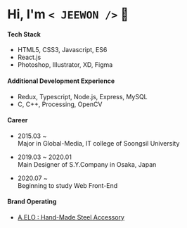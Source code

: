 # Hi, I'm `< JEEWON />`  👻

#### Tech Stack
  + HTML5, CSS3, Javascript, ES6
  + React.js
  + Photoshop, Illustrator, XD, Figma
  
#### Additional Development Experience
  + Redux, Typescript, Node.js, Express, MySQL
  + C, C++, Processing, OpenCV
  
#### Career
  + 2015.03 ~ <br/>
    Major in Global-Media, IT college of Soongsil University
    
  + 2019.03 ~ 2020.01<br/>
    Main Designer of S.Y.Company in Osaka, Japan
    
  + 2020.07 ~ <br/>
    Beginning to study Web Front-End
  
#### Brand Operating
  + [A.ELO : Hand-Made Steel Accessory](https://www.idus.com/a-elo)
